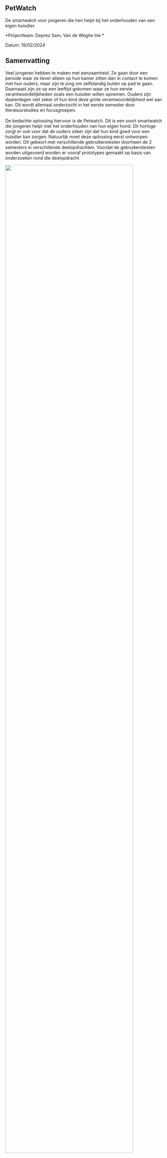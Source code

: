 
## PetWatch



De smartwatch voor jongeren die hen helpt bij het onderhouden van een eigen huisdier.

*Projectteam: Deprez Sam; Van de Weghe Ine *

Datum: 19/02/2024
<br>

## Samenvatting 
<p>Veel jongeren hebben te maken met eenzaamheid. Ze gaan door een periode waar ze
liever alleen op hun kamer zitten dan in contact te komen met hun ouders, maar zijn te
jong om zelfstandig buiten op pad te gaan. Daarnaast zijn ze op een leeftijd gekomen waar
ze hun eerste verantwoordelijkheden zoals een huisdier willen opnemen. Ouders zijn
daarentegen niet zeker of hun kind deze grote verantwoordelijkheid wel aan kan. 
Dit wordt allemaal onderzocht in het eerste semester door literatuurstudies en focusgroepen.
</br></br>
 De bedachte oplossing hiervoor is de Petwatch. Dit is een soort smartwatch
die jongeren helpt met het onderhouden van hun eigen hond. Dit horloge
zorgt er ook voor dat de ouders zeker zijn dat hun kind goed voor een huisdier kan zorgen.
Natuurlijk moet deze oplossing eerst ontworpen worden. Dit gebeurt met verschillende gebruikerstesten doorheen de 2 semesters in verschillende deelopdrachten. 
Voordat de gebruikerstesten worden uitgevoerd worden er vooraf prototypes gemaakt op basis van onderzoeken rond die deelopdracht  </p> 

<p>
  
  <img src="https://github.com/SamDeprez/UCD_SEM1/assets/152390104/cf7fe9ca-7c98-4223-a816-ad8b2b6754ca"  width="90%"/></br>
  <em>Figuur 1: De Petwatch</em>



</p>
<br>

## Introductie
Het project is vertrokken uit de opdracht van: ‘Nature, Play en Tech’. De bedoeling is om
kinderen op een speelse manier meer in contact te laten komen met de natuur. Dit moet
gebeuren aan de hand van een slim product. Deze design
challenge richt zich op het raakvlak tussen natuur, spel en technologie.
Na het krijgen van de opdracht was het direct duidelijk rond welk thema er gewerkt zou
worden, namelijk huisdieren. Het is de speelse vriend van bijna ieder kind. Zeker tijdens de
puberteid kampen veel jongeren met eenzaamheid en zouden ze wel een trouwe vriend
kunnen gebruiken[^3]. Door veranderingen in hun lichaam en denkwijze voelen veel jongeren
zich alleen en uitgesloten. Tieners hebben op deze leeftijd het liefst wat meer afstand van
hun ouders, maar zijn nog te jong om zelfstandig op pad te gaan met vrienden.
Jongeren van de eerste jaren van het middelbaar leren voor het eerste omgaan met
verantwoordelijkheden. “Ze proberen de regels te begrijpen en deze in verschillende
omgevingen toe te passen. Ze werken aan hun eigen onafhankelijkheid.”(Parenting
Montana 2021).[^8] Als de jongere zelf vindt dat hij of zij de verantwoordelijkheid van een
huisdier aankan, kan dit voor problemen zorgen als de ouders er anders over denken.
Het doel van het concept is een oplossing te geven voor beide problemen. Door het
verzorgen van een huisdier eenvoudiger te maken en ouders de controleermogelijkheid te
geven, gaan ouders met meer vertrouwen “Ja!” kunnen zeggen op de vraag: “Mag ik een
eigen huisdier?”
<br><br>


## Methodologie
<p>De methodologie die wordt gebruikt dit jaar sluit het best aan bij het
principe van de Tripple diamond. Hierbij kan de eerste diamant de discovery fase
voorstellen waarbij er op zoek wordt gegaan naar een concept voor het probleem.
De tweede diamant is dan de definition fase waarin verschillende deelaspecten van
het proces worden uitgewerkt. De derde diamant is dan ht tweede semester waar de oplossing wordt geoptimaliseerd via verschillende iteraties. </p>

<p>
  
  <img src="https://github.com/SamDeprez/UCD_SEM1/assets/152390104/de3b80d2-5cb9-4e08-ba39-3838fb2650bf"  width="90%"/></br>
  <em>Figuur 2: Tripple diamond</em>
</p>





#### Fase 1: (voor)onderzoek
<p> Deze fase start meteen na het krijgen van de opdracht. Uit deze fase moeten er verschillende oplossingen worden gecreëerd op het probleem. Dit wordt gedaan door eerst het probleem te onderzoeken. Door het onderzoeken van het probleem kwam er al snel interesse om verder te werken met de connectie tussen jongeren en huisdieren. Dit betekent dat er ook onderzoek moet worden uitgevoerd op de nieuwe doelgroep en context. Dit wordt gedaan met ten eerste een Literature review (rond 21/10/2023) en een focusgroep met 13 jongeren (op 28/10/2023).  Deze testen tonen aan dat het wel degelijk interessant is om in de context van huisdieren te ontwerpen. </p>

#### Fase 2: conceptselectie
<p>Op het einde van deze fase moet er een tijdelijk concept worden vastgesteld voor de conceptpitch. Uit fase 1 zijn er verschillende ideeën gegenereerd. Deze ideeën worden in deze fase beoordeeld om zo een zo goed mogelijk concept te bekomen. De criteria waaraan dit concept moet voldoen, wordt afgeleid uit de resultaten van het vooronderzoek.</p>

#### Fase 3: ontwikkelen deelaspecten
<p>In deze fase wordt het tijdelijke concept onderverdeeld in deelaspecten/functies. Dit zorgt ervoor dat in de volgende fase elke deelfunctie apart met een prototype kan getest worden. De fase begint met het opstellen van een storyboard. Uit dit storyboard worden de te testen deelfuncties bepaald (rond 19/11/2024). </p>

#### Fase 4: Prototypen en testen
<p>In deze fase worden de eerder bepaalde deelaspecten getest door middel van prototypes. Dit gebeurt in 2 waves.  

In wave 1 wordt de geometrie van de Petwatch deels getest. Dit gebeurt door een focus groep met 10 jongeren waarbij ze zelf hun eigen samenstelling kunnen kiezen van schermvorm, materiaal en kleur.

Bij wave 2 wordt de agenda getest die de jongeren elk moment van de dag kan raadplegen om zo zijn/haar dag in te plannen. Dit gebeurt ook met een focusgroep met 10 leden. Het resultaat is een duidelijk vast gestelde lay-out voor de agenda. </p>

#### Develop 1: body
In deze fase wordt het fysieke gedeelte van de petwatch verder uitgewerkt. Door middel van antropometrische analyse worden de maten bepaald van de petwatch en de halsband. Daarnaast worden verschillende halsbanden getest op sluitingsmethode met prototypes. Hiervoor wordt er eerst een customer journey opgesteld van de halsband waaruit de PVE voor de halsband worden bepaald.

#### Develop 2: mind
In deze fase wordt de interactie verbeterd tussen de gebruiker en de Petwatch. Het Protopie prototype wordt uitgewerkt aan de hand van een vooropgestelde doelen en benchmark onderzoek. Vooraleer het prototype wordt getest met gebruikers, wordt het prototype getest door 2 experts. Er vinden hier 2 gebruikerstesten plaats: een groep die al een hond heeft (n=2), en een groep die nog geen hond heeft(n=3).

#### Develop 3: senses
Deze fase start met een hiërarchische taakanalyse waaruit we proberen te bepalen op welke plaatsen er meldingen moeten worden verstuurd naar de gebruiker en wat ze hierna moeten doen. Er worden hier ook verschillende mogelijkheden van meldingen bekeken om te zien wat het meest de aandacht trekt. In deze fase vindt de laatste gebruikerstest plaats met het geoptimaliseerd prototype uit develop 2.
 
# Discovery
Als eerste wordt het probleem zelf onderzocht. Dit gebeurd door het probleem opnieuw te definiëren en mogelijke oplossingen te zoeken op dit probleem. Het probleem wordt onderzocht met behulp van templates. In dit project wordt er gebruik gemaakt van de innovatrix, WWWWWH model en een persona.

## Literature review
Uit het probleemonderzoek komt "huisdieren" als mogelijke oplossing. Deze oplossing wordt verder onderzocht met een literature review.

### Doelstelling
Dit literature review dient om inzicht te krijgen welke effecten huisdieren hebben op opgroeiende kinderen en jongeren.

#### Resultaten
Hier werd er gevonden dat onderzoek heeft aangetoond dat kinderen die opgroeiden in
een huishouden met honden later als volwassenen meer sociaal vaardig zijn[^4]. Er wordt
geopperd dat dieren de sociale interactie tussen mensen kunnen versterken. Empathie is
ook een belangrijk onderdeel van de sociale ontwikkeling bij kinderen. Door te zorgen voor
een huisdier leert het kind dat iedereen behoeftes en gevoelens heeft. Uit sommige studies
blijkt dat kinderen met huisdieren daardoor ook meer empathie naar hun medemens
tonen[^1].<br>
  
Huisdieren kunnen daarbij ook bijdragen aan een betere gezondheid. Alleen al het aaien
van een huisdier heeft een verlagend effect op de hartslag en de bloeddruk. Dit geldt voor
alle gezinsleden. Je wordt van een huisdier ontspannen en dit heeft een gunstig effect op
het immuunsysteem. Er zijn ook onderzoeken die aantonen dat als kinderen op jonge
leeftijd in aanraking komen met huisdieren, zij minder risico lopen op het ontwikkelen van
een allergie voor huisdieren.[^1] <br>
  
Kinderen leren dankzij huisdieren ook dingen over het leven. Dieren leren kinderen over
voortplanting en geboorte, en over ziekte, ongelukken en dood. Voor veel kinderen is het
doodgaan of kwijtraken van een huisdier de eerste ervaring die ze hebben met de dood en
met rouw. Kinderen leren dat dood iets natuurlijks is dat hoort bij het leven.[^2]
Eén van de grootste voordelen is de gezelschap die je krijgt van een huisdier. De nood
aan gezelschap wordt alsmaar groter, want de eenzaamheid bij jongeren stijgt[^6]. Corona
speelt hierin een belangrijke rol. In 2021 zei 14 procent van de jongeren tussen 15 en 25
jaar zich sterk emotioneel eenzaam te voelen. In 2019, vlak voor het begin van de
coronacrisis, was dat nog 8 procent[^7]. De smartphoneverslaving bij jongeren speelt hierbij
een grote rol. Hét gouden advies blijft afwisseling, dan is er voldoende tegengewicht voor
het online leven. Een huisdier kan zorgen voor die afwisseling in het dagelijks leven.</br><br>

### Conclusie
<p>Doordat huisdieren zo een goede invloed hebben op kinderen en een deel uitmaken van de natuur is een eerste concept
definieert.</p>

<p>Het is een op maat gemaakte digitale versie van je eigen
huisdier die je helpt zorgdragen voor je werkelijke
huisdier. Die zal honger aantonen wanneer je je
daadwerkelijke hond moet voederen. Dit geldt ook als
de hond uitgelaten moet worden en zo veel meer. Op
die manier heb je steeds de zekerheid dat je beste
vriend de beste zorg krijgt. Dit betekent ook dat je de
digitale versie van je huisdier altijd dicht bij je hebt ook al
kan je even niet bij je echt huisdier zijn. Dit alles aan de
hand van een soort smartwatch waar je digitaal huisdier
permanent in leeft.</p>

<p align="middle">
  <img src="https://github.com/SamDeprez/UCD_SEM1/assets/152390104/ff0a5c67-1564-4499-9bbb-e8904187702b" />
  <img src="https://github.com/SamDeprez/UCD_SEM1/assets/152390104/c1b5df06-d4eb-40cc-95dc-888a1a738595" /></br>
  <em>Figuur 3: eerste concept</em> 
</p>




<p>Het huisdier reageert op basis van een op maat gemaakte agenda. Door middel van de
leeftijd, het ras, de allergieën en ziektes in te geven zal er een schema opgemaakt worden,
die rekening houdt met je wekelijkse gewoontes bv. School en hobby’s. Daarna kan je het
schema zelf nog optimaliseren. Het doel hiervan is jongeren meer zelfvertrouwen te geven
om zelf voor een dier te zorgen. Dit dient ook als een geruststelling voor de ouders. De
huisdieren zelf genieten natuurlijk ook van deze voordelen. Zij krijgen op maat gemaakte
zorg en een forever home.</p></br>

### Focus group (N = 13)
<p>Vervolgens is er een focusgroep gedaan die dient om inzicht te krijgen welke attitude
kinderen van 11-15 jaar hebben tegenover huisdieren en welke positieve of negatieve
effecten zij zelf ervaren. Zo kon er achterhaald worden of de gekozen doelgroep wel
interesse heeft om zelfstandig te zorgen voor een huisdier en wat hun mening is over het
concept. Dertien meisjes namen deel aan deze focusgroep.
Tijdens de focusgroep werden er twee soorten vragen gesteld, namelijk open vragen en
Ja/nee-vragen. Voor de open vragen moet de doelgroep hun antwoord opschrijven op een
post-it en vervolgens vooraan komen hangen onder de uitgeschreven vraag. Om te
antwoorden op de ja/nee-vragen moeten ze een groen kaartje in de lucht houden voor “Ja”
en een rood voor “Nee”.</p></br>

#### Resultaten
<p>Uit de focusgroep met de meisjes kan geconcludeerd worden dat een duidelijke
meerderheid van de focusgroep al een huisdier heeft(12/13). Dit is positief aangezien de
zij beter de verantwoordelijkheden kunnen inschatten die nodig zijn om voor een huisdier
te zorgen, dan kinderen uit gezinnen zonder huisdier.
Bij de vragen “Wat vinden jullie het leukste aan een huisdier hebben?” en “Waarom willen
jullie zo graag een eigen huisdier?” hebben veel personen een antwoord gegeven in
verband met eenzaamheid. Deze jongeren, uit de eerste drie jaren van het middelbaar,
bezitten allemaal een GSM en desondanks de verschillende soorten sociale media en
andere mogelijkheden tot communicatie, voelen zij zich toch eenzaam op zo een jonge
leeftijd. Dit is een eerste bevestiging dat beginnende pubers een nood hebben aan een
eigen huisdier.</p>
  
<p>Om te weten te komen of de gekozen doelgroep zelf interesse heeft in een eigen huisdier
werd de vraag gesteld “Wie heeft er allemaal al eens een eigen huisdier aan zijn ouders
gevraagd?”. Hierop antwoordde 9 van de 13 personen “ja”, wat meer is dan verwacht. Dit
toont aan dat de meerderheid een vraag heeft naar een eigen huisdier. Dit betekent nog
niet dat ze ook allemaal een huisdier krijgen. Hun ouders spelen in deze keuze een
beslissende rol. Wat opvallend is, is dat de meeste ouders niet mee instemt om hun kind
een eigen huisdier te geven. Dit komt vooral door hun gebrek aan vertrouwen in de
verantwoordelijkheid van hun kind zoals te zien is bij de antwoorden op de vraag “Wat
waren de antwoorden van jullie ouders?”. Ook al vindt 11 van de 13 personen in de
focusgroep zichzelf verantwoordelijk genoeg om zelf voor een eigen huisdier zorg te
dragen.</p>

<p>Na het voorstellen van de Petwatch, waren 11 van de 13 personen geruster om zelf een
huisdier te nemen en 9 personen zouden zo de Petwatch daadwerkelijk gebruiken. Dit wil
zeggen dat de doelgroep zelf interesse vertoont in het concept.
Of dat ouders rapper een eigen huisdier voor hun kind gaan goedkeuren weten we nog
niet? Het antwoord hierop weten we nog niet. Hiervoor moet er een interview gedaan
worden met de ouders in plaats van de doelgroep zelf, maar 5/13 van de jongeren denkt
dat ze door dit concept een grotere kans hebben om JA van hun ouders te krijgen.</p></br>

### Conclusies
<p>Er kan dus geconcludeerd worden dat de doelgroep daadwerkelijk geïnteresseerd is in de
Petwatch. Er moet nog een keuze worden gemaakt uit de verschillende soorten dieren
waarvoor dit concept mogelijk is. De 2 populairste dieren dat de focusgroep al heeft en/of
wil zijn katten en honden. Dit zijn dan ook de 2 meest voorkomende de huisdieren in
België. Alhoewel het interessant is om het product te laten werken voor beide huisdieren, is het project <b>nature</b>, play & tech. Katten zijn wel leuke huisdieren maar spreken minder aan bij de nature kant van het project. Katten zetten de gebruiker niet aan om naar buiten te gaan in de natuur. Daarom wordt er besloten enkel verder te werken met honden.</p>

<br></br></br>
## Tijdelijk concept
Na de verschillende testen en onderzoeken wordt nu een tijdelijk concept opgesteld. Zoals eerder vermeld is het idee om een product te maken met een digitaal huisdier dat jongeren helpt bij het onderhouden van een echt huisdier. Er zijn verschillende mogelijkheden om dit te realiseren, daarom wordt er eerst en conceptselectie uitgevoerd aan de hand van een morfologische kaart en een decision matrix.


# Fysiek
Voor de rest van het verslag is het interessanter om fysiek en digitaal op te splitsen. Voor het ontwerpen van beide zaken zijn er verschillende stappen ondernomen die voor een groot deel los staan van elkaar. Eerst wordt het fysieke gedeelte uitgewerkt.

## Semester 1: Definition wave 1

### Focusgroep (N=10)
<p>De eerste wave aan prototypes uit de definition fase dient om het uiterlijk van het product te bepalen.
Aangezien de Petwatch een soort smartwatch is waar de persoonlijke digitale versie van je
huisdier in leeft, bestaat het product zelf uit een armband en een scherm. Het materiaal
van deze armband en de vorm van het scherm moet nog gekozen worden. Dit zijn eerste beslissingen die worden gemaakt rond de fysiek. Hiervoor hebben we de mening nodig van de
doelgroep. Hiervoor is er een focusgroep georganiseerd op 22/12/2023 waarbij tien
meisjes deelnemen tussen de 11-15 jaar. </p>

<p align="middle">
  <img src="https://github.com/SamDeprez/UCD_SEM1/assets/152390104/4951052c-2488-4dec-aceb-7938655cb9dc" /></br>
  <em>Figuur 4: Prototypes wave 1 (schermvorm + materiaal)</em> 
</p></br>

 #### Resultaten
 <p><em>Tabel 1: Resultaten test schermvorm</em>
 
| <img src="https://github.com/SamDeprez/UCD_SEM1/assets/152390104/db23428c-565a-44d0-b2cc-b1314c5f3407" width="60%" />|<img src="https://github.com/SamDeprez/UCD_SEM1/assets/152390104/dc6a6e82-29ca-4c0f-8f07-84b6f37d55f6" width="60%" />|<img src="https://github.com/SamDeprez/UCD_SEM1/assets/152390104/17e2b8c7-9c4f-480d-8220-d41db766479d" width="60%" />|<img src="https://github.com/SamDeprez/UCD_SEM1/assets/152390104/5d56410f-d401-46cd-b040-fc71ed3dea4a" width="60%" />|<img src="https://github.com/SamDeprez/UCD_SEM1/assets/152390104/c86a3810-207c-427b-b7bd-484b0428ab33" width="60%" />|<img src="https://github.com/SamDeprez/UCD_SEM1/assets/152390104/87e1a639-c357-48c3-8f78-3757bbff7d9b" width="60%" />|
|:---:|:---:|:---:|:---:|:---:|:---:|
|3|6|1|0|0|0|
</p>

<p>Als voorbereiding op de focusgroep moeten er verschillende soorten materialen
uitgekozen worden die als potentiële materiaalkeuze voor de armband dient. Die worden
dan versneden tot even grote staaltjes met in het midden een stukje Velcro aangenaaid.
Daarbij moeten er ook verschillende vormen houten blokjes worden gezaagd die dienen
als scherm van een smartwatch. Aan elk vormpje wordt er ook een stukje Velcro gelijmd.
Dit wordt zodanig gekozen dat alle houten schermpjes plakken op de materialen strookjes
om zo een realistische weergaven te hebben van de Petwatch.</p>

<p>Bij de keuze van de vorm voor het scherm van de smartwatch is de helft van de vormen
niet gekozen. Dit zijn ook de complexere vormen. De meerderheid van de focusgroep
heeft gekozen voor het afgerond vierkant. Daarbij heeft een groot deel gekozen voor het
ronde scherm.</p>
  
<p>Door deze resultaten hebben we besloten dat het ontwerp van het scherm op basis zal zijn
van een afgerond vierkant.</p>

<p><em>Tabel 2: Resultaten test materiaal</em>
  
|Leder|Kunststof|Jeans|Vilt|Textiel|Gordel|Rekker|Gevlochten|
|:---:|:---:|:---:|:---:|:---:|:---:|:---:|:---:|
|1|1|0|1|1|6|0|0|
</p>
<p>In de keuze van materiaal is er een duidelijke winnaar te zien, namelijk de gordel. Het is
een stevig materiaal dat er ook verzorgd uit ziet. Ze hebben hier goed over er nagedacht,
want ze waren aan het overleggen welke materialen het minst vuil worden.
  
<p>De ontwerpkeuze van materiaal voor de band is dan ook snel gemaakt. Het zal een
stevige gordelband zijn die er hip uitziet.</p> 


### Conclusie
<p>Via de resultaten van dit onderzoek is er een collectie ontwikkeld.</p>
<p>
  <img src="https://github.com/SamDeprez/UCD_SEM1/assets/152390104/16f7113e-ee86-4ce3-9870-752e37fd445c"  />
  </br>
  <em>Figuur 5: conclusie wave 1 </em> 
</p></br>
Na het herbekijken van deze wave, zien we dat deze wave niet perfect was. De vraag die we ons stelden aan het begin van deze wave, hoe de Petwatch er moet uitzien. Was niet het belangrijkste dat we in he eerste semester moesten testen. Daarnaast verliep de test en conclusie ook niet perfect. Door niet genoeg door te vragen moet de ontwerpbeslissing gemaakt worden op basis van meeste stemmen, wat niet correct is.

## Semester 2: Halsband
Op het einde van semester 1 ontvingen we de feedback dat er moet nagedacht worden over extra zaken die aan de Petwatch kunnen toegevoegd worden die het product meer fysiek maken. Doordat de keuze van "wat" snel moest gemaakt worden om ons te kunnen focussen op het maken, hebben wij deze keuze zelf genomen. Over deze keuze wordt wel achteraf tijdens develop 1 bevestiging gevraagd aan onze doelgroep. Het idee is om een halsband te maken die de locatie toont van de hond op elk moment, zo kan het baasje altijd zijn/haar hond terugvinden als die weg loopt. Later is hier ook een speaker aan toegevoegd zodat het baasje de hond ook thuis of op andere plaatsen kan terugvinden als de GPS niet 100 procent nauwkeurig is.

## Semester 2: Develop 1
### Doelstellingen
In het tweede semester zijn we direct begonnen met het bepalen van de afmetingen van de Petwatch en de halsband. Deze afmetingen worden bepaald door middel van antropometrische tabellen en onderzoeken. Naast het bepalen van de afmetingen wordt de halsband verder uitgewerkt. In deze fase wordt er gecontroleerd of de jongeren hiermee akkoord gaan om het te gebruiken om de hond op te sporen. Daarnaast wordt het sluitings mechanisme getest van de halsband. Als het zeker is dat de jongeren akkoord gaan met het idee, kan er na deze test begonnen worden met het effectief maken van de halsband. 

### Berekeningen Petwatch
Eerst wordt er gefocust op het bepalen van de antropometrie van de Petwatch zelf. Maar na het raadplegen van verschillende tabellen over de afmetingen van jongeren, werd er al snel vastgesteld dat er over hun niet veel data bestaat. Hierdoor werd er besloten om een groot deel van de afmetingen van de petwatch te bepalen door middel van een benchmark onderzoek van andere smartwatches die bedoeld zijn voor jongeren.  
</br>
Afmeting 1 en 2 op figuur 1 zijn gelijk aan elkaar en zijn 27,5 mm lang. Afmeting 4 (de diameter van de knop) is 6 mm. 
</br>
<p>
  <img src="https://github.com/SamDeprez/UCD_SEM1/assets/152390104/f0d53432-4879-4b65-8f56-847c036acd92" width="900" />
  </br>
  <em>Figuur 6: Afmetingen Petwatch</em> 
</p></br></br>

Enkel voor afmeting 3: de afmeting van de polsomtrek zijn wel gegevens gevonden (National Library of Medicine[^9]).


  <img src="https://github.com/SamDeprez/UCD_SEM1/assets/152390104/2898a232-6cec-491d-bca6-1ad82880c239" width="900" />
  </br>
  <em>Figuur 7: Afmetingen polsomtrek</em>    
</br></br>

De Petwatch wordt gesloten door middel van hetzelfde sluitingsmechanisme als een gewoon horloge. De petwatch moet goed aanspannen bij de gebruiker, dit betekent dat de omtrek niet te groot mag zijn. Daarnaast mag het ook niet te hard spannen, waardoor het ook niet te klein mag zijn. Bij jongeren kan de polsomtrek sterk variëren, maar de Petwach moet toch bij een zo groot mogelijk deel van de populatie een omtrek hebben die comfortabel is voor die gebruiker (niet te groot en niet te klein).   Dit betekent dat de afmeting van het bandje moet ontwerpen worden voor aanpasbaarheid. <b>(Design for adjustability)</b> Bij horloges kan de afmeting worden ingesteld om de halve centimeter.
</br></br>
We willen dat 90% van de doelgroep het product wel degelijk kan gebruiken. Hierdoor wordt het gewogen gemiddelde berekenend van P5 en P95
</br></br>
<b>P5:</b> (168*13.21+126*13.59+139*13.98+153*14.39+223*14.76+136*12.98+165*13.38+167*13.69+150*13.95+379*14.12)/(168+126+139+153+223+136+165+167+150+379)= 13,88 -> 13,5 cm
</br>
<b>P95:</b>(168*16.34+126*16.76+139*17.20+153*17.68+223*18.15+136*16.04+165*16.42+167*16.69+150*13.88+379*16.96)/(168+126+139+153+223+136+165+167+150+379)=16,91 -> 17
</br></br>



### Berekeningen halsband
Voor de halsband van de hond worden de berekeningen gemaakt op basis van de waarden die weergegeven zijn op de site van Tarigs[^10]
Op deze site zijn de uiterste nek afmetingen weergegeven voor verschillende honden rassen.

<p>
  <img src="https://github.com/SamDeprez/UCD_SEM1/assets/152390104/50035716-3f33-48f1-affb-17ed6c291cd3" width="900" />
  </br>
  <em>Figuur 8: Nek afmetingen hondenrassen</em> 
</p></br></br>

Het berekend gemiddelde is hier 45,477 cm, de mediaan is 45 en de standaard variatie is 10,76.</br></br>

Net zoals bij de armband moet de halsband perfect vastzitten rond de nek van de hond. Dit betekent dat het opnieuw niet te groot of te klein zijn. Daarom wordt er hier opnieuw gekozen om te ontwerpen op aanpasbaarheid <b>(Design for adjustability)</b>. Door het berekenen van de P5 en P95 percentielen kan er bepaald worden tussen welke grenzen de omtrek moet kunnen variëren, zodat de halsband op 90% van de honden kan worden gebruikt.
</br></br>
<b>P5:</b>gem- 1,85 *SD =45,477-1,85 *10,76= 25,57 cm -> 25,5cm</br>
<b>P95:</b>gem + 1,65 *SD= 63,21 -> 63,5 cm
</br></br>
Na het berekenen van de uiterste afmetingen, valt al snel op dat er een zeer groot verschil is tussen de 2 waarden.
Dit verschil is groter dan 30 cm. Als we een halsband willen ontwerpen die kan variëren over zo'n grote afstand, kan dit voor problemen zorgen bij kleinere honden waarbij er een groot deel materiaal teveel is. Daarom wordt er besloten naast het ontwerpen voor aanpasbaarheid ook ontwerpen voor verschillende types <b>(Design for More types)</b>. Deze aanpak wordt ook momenteel gebruikt bij honden. Door aanpassen en verschillende types te combineren, moeten er nu verschillende intervallen bepaald worden voor elk type.
Het logischte lijkt om het volledig interval te delen door 3 en zo elke halsband een gelijk interval te geven. Maar heel vaak wordt bij halsbanden de laagste intervallen ook kleiner gemaakt dan de hogere. Daarom hebben we deze intervallen besloten:
<ol><li>25,5 - 33</li><li>33-45</li><li>45-63,5</li></ol>

### Conclusie berekeningen
Met de berekeningen zijn de verschillende maten van zowel de Petwatch als de halsband bepaald. Alhoewel we bij beide gaan ontwerpen op aanpasbaarheid, moeten we toch ook bij de halsband ontwerpen voor verschillende types.
Hoe De halsband eenvoudig aangepast kan bij een bepaald type wordt bepaald in de gebruikstesten. 

## Gebruikerstesten (N= 4)
Voordat de testen kunnen beginnen wordt er online onderzocht welke sluitingsmethodes er worden gebruikt bij halsbanden voor honden. Uit dit onderzoek komen er 3 methodes naar boven.
<ol><li>gespsluiting</li><li>tanggespsluiting</li><li>velcro</li></ol>
</br></br>
Van alle drie de sluitingsmethode wordt nu een prototype gemaakt. De maten van de prototypes zijn al bepaald tijdens de berekeningen. 
</br></br>
<p>
  <img src="https://github.com/SamDeprez/UCD_SEM1/assets/152390104/a6eaeb27-7c64-4a4e-8b12-849e0ba176cd" width="270"/>
   <img src="https://github.com/SamDeprez/UCD_SEM1/assets/152390104/fe4b9255-5893-46b6-9e3f-60f1f4ee9477" width="270" />
   <img src="https://github.com/SamDeprez/UCD_SEM1/assets/152390104/3682a365-0cca-4cca-8a67-9cbbd59b3fb8" width="270" />
  </br>
  <em>Figuur 9: gespsluiting &nbsp;&nbsp;&nbsp;&nbsp;&nbsp;&nbsp;&nbsp;&nbsp;&nbsp;&nbsp;&nbsp;&nbsp;&nbsp;&nbsp;&nbsp;&nbsp;&nbsp;&nbsp;&nbsp;&nbsp;&nbsp;&nbsp;&nbsp;&nbsp;&nbsp;&nbsp;&nbsp;&nbsp;&nbsp;Figuur 10: tanggespsluiting&nbsp;&nbsp;&nbsp;&nbsp;&nbsp;&nbsp;&nbsp;&nbsp;&nbsp;&nbsp;&nbsp;&nbsp;&nbsp;&nbsp;&nbsp;&nbsp;&nbsp;&nbsp;&nbsp;&nbsp;&nbsp;&nbsp;Figuur 11: velcro</em> 
</p></br></br>


Tijdens de test komt elke jongere 1 per 1 langs om alle prototypes uit te testen op hun hond. Vooraf en achteraf de test worden er enkel vragen gesteld over welk prototype ze het veiligst vinden, eenvoudigst aan te doen, eenvoudigst aan te spannen en het eenvoudigst af te doen. Deze zaken hangen samen met het programma van eisen die er opgesteld zijn voor de halsband (dit door middel van het overlopen van customer journey). 
</br></br>

<p align="center">
  <img src="https://github.com/SamDeprez/UCD_SEM1/assets/152390104/97ba3ffa-5ef4-42b6-98c5-d1ba1d0bccf0" width="300" />
  </br>
  <em>Figuur 12: Test halsband</em> </br>
  <em>Op deze foto is te zien hoe een jongere de halsband uittest op de hond.</em>
</p>


<b>PVE:</b></br>
<ul><li>Gebruiker moet de halsband kunnen dichten en aanspannen in minder dan 20 seconden</li><li>Gebruiker moet de halsband kunnen afdoen binnen de 10 seconden</li><li>Halsband past bij 90% van de honden </li><li>De halsband mag geen enkele keer loskomen tijdens een wandeling van een uur</li><li>Gebruiker moet na 1 keer gebruiken weten hoe hij/zij de halsband tot de juiste afmeting kan aanpassen</li></ul>


#### Resultaten

De testen tonen aan dat geen enkele van de halsbanden perfect is, elke halsband heeft 1 groot probleem:
<ul><li>De halsband met gespsluiting kan zeer eenvoudig aange- en afgedaan worden ( 3-4 seconden), maar het aanpassen van de halsband is niet gemakkelijk.</li><li>De halsband met tanggespsluiting kan gemakkelijk ingesteld worden, maar heeft problemen bij he snel aan en af doen. Dit vooral bij kleinere honden waarbij de vacht voor de kleine sluitingsgaten kan zitten.</li><li>De halsband met velcro heeft geen veilig gevoel/kan loskomen tijdens het wandelen.</li></ul>
</br>
 
</br>
De jongeren gaan akkoord met het idee van de halsband, om het als hulpmiddel en veiligheid te gebruiken als de hond weg loopt. Voordat er over het idee wordt besproken van de halsband, beginnen de jongeren over het terugvinden van je hond. Als er andere zaken worden voorgesteld: zien wanneer je hond eet en drinkt, het beluisteren van je hond. Dan zijn ze daar minder enthousiast over dan het idee van de hond terugvinden als hij weg is.

### Conclusie
Alser wordt gekeken naar de drie halsbanden, is het probleem van de halsband met de gespsluiting het kleinst. In de meeste gevallen zal het instellen van de omtrek maar 1 keer nodig zijn om het daarna meerdere malen te hergebruiken. 

De halsband met de tanggespsluiting is zeker niet interessant om dat deze veel te moeilijk is te gebruiken is en hierdoor te lang duurt. We kunnen niets aanpassen zodat het sluiten versnelt. De halsband met velcro kan veiliger worden gemaakt met een extra klepje/ rekker die de verbinding  beter sluit, maar hierbij wordt de tijd om aan te doen zeer sterk verhoogt. 

## Semester 2: maken halsband
Uit develop 1 kan er besloten worden dat de jongeren akkoord gaan met de extra halsband. Als laatste onderdeel van het fysieke deel moet deze halsband nu nog ontworpen worden.
### Electronica
De halsband wordt aangestuurd door een Wemos D1 Mini. Dit is een microcontroller van arduino die een kleinere vorm heeft dan een arduino board en de mogelijkheid heft om met wifi te verbinden. Hierdoor kan de halsband draadloos werken tijdens de testen.
</br> Als er draadloos wil gewerkt worden, moet de wemos stroom halen uit een batterij. De wemos zelf heeft geen ingang waar de batterij mee kan verbonden worden, daarom wordt er gewerkt met een battery shield. Dit is een component die eenvoudig op de wemos kan geplaatst worden, en er een lithium batterij van 3.7V mee kan worden verbonden. Als laatste is er ook natuurlijk nood aan een speaker, hier werken we met een Grove speaker. De aansturing gebeurt via het internet door de wemos te laten verbinden met een hotspot op de gsm. De arduino code voor het aansturen van deze zaken via wifi staat in de map code_petwatch.

<p align="center">
  <img src="https://github.com/SamDeprez/UCD_SEM1/assets/152390104/14d3d29a-cc42-46d9-964a-20dbc7a03e46" width="500" />
  </br>
  <em>Figuur 13: electronica halsband </em> 
</p></br>


### houder
Alle electronische onderdelen worden samen gestoken in een 3D-printte houder. Deze houder krijgt een vorm die te maken heeft met honden om het zo aantrekkelijker te maken, namelijk de vorm van een bot.
De grote vorm van het bot is nodig zodat alle electronica in het bot past. Met kleinere componenten in het echt kan dus ook de vorm verkleind worden.

<p align="center">
  <img src="https://github.com/SamDeprez/UCD_SEM1/assets/152390104/61fccb5a-d29b-41fc-bbf4-8aa0d3d163bd" width="500" />
  </br>
  <em>Figuur 14: houder halsband </em> 
</p></br>



# Digitaal 
Maar het grootste en belangrijkste deel van het product is het digitale deel op de Petwatch zelf. Hieraan is ook in beide semesters gewerkt, maar de testen omtrent digitaal die in het eerste semester zijn uitgevoerd waren minder belangrijk dan voordien verwacht. Deze testen bepaalden de vorm van de agenda en zijn hieronder kort uitgelegd, maar het belangrijkste gedeelte vind plaats in semester 2.

## Semester 1: Definition Wave 2

<p>Het is belangrijk dat de doelgroep de taken voor het onderhouden van een huisdier elke dag en op het juiste moment uitvoert. Om dit te realiseren kan een eenvoudige structurele weergave helpen. De beste manier van dit te doen is door het werken met een soort van agenda/schema. Er zijn verschillende mogelijkheden hoe deze agenda er kan uitzien. Daarbij moet er bij elke mogelijkheid rekening worden gehouden dat het te zien zal zijn op een klein scherm van een smartwatch. Om de meest duidelijke lay-out te bepalen op de Petwatch, moet er onderzoek worden uitgevoerd. Dit onderzoek gebeurt door een focusgroep met 10 personen(n=10) op 22/12/2023. </p>

### Agenda ontwikkeling

<p>Als voorbereiding voor het onderzoek worden er verschillende mogelijkheden voor de agenda opgesteld. Er zijn drie verschillende prototypes: </p>
 
<p>- <b>To-Do lijst per dag</b>  (eten geven, gaan wandelen, een bad geven).</p>

<p align="center">
  <img src="https://github.com/SamDeprez/UCD_SEM1/assets/152390104/f7a5a3ea-2f9a-4533-a443-bcbf893268f9" />
  </br>
  <em>Figuur 15: To-Do lijst per dag</em> 
</p></br>

<p>- <b>Time blocking + To-do lijst</b>) </p>

<p align="center">
  <img src="https://github.com/SamDeprez/UCD_SEM1/assets/152390104/fbbc9fe4-f041-444c-b90e-49171adec41d" />
  </br>
  <em>Figuur 16: To-Do lijst + time blocking </em> 
</p></br>

<p>- <b>To-Do lijst in time blocking</b> </p>

<p align="center">
  <img src="https://github.com/SamDeprez/UCD_SEM1/assets/152390104/072cf201-e521-46c5-99e1-1469897cd294" />
  </br>
  <em>Figuur 17: To-Do lijst in time blocking </em> 
</p></br>

<p>Naast de agenda’s wordt er een uitgesneden houten vorm van een horloge gemaakt. Tijdens de test worden de planningen bekeken voor de vorm van het horloge. Dit maakt duidelijk dat wanneer de agenda in het eindproduct wordt gebruikt, constant maar een klein deel ervan zichtbaar is op het scherm. Acties zoals swipen in- en uitzoomen worden tijdens de test vervangen door het verplaatsen van het horloge ten opzichte van de agenda. </p>
<p>
  <img src="https://github.com/SamDeprez/UCD_SEM1/assets/152390104/504c86d8-1ea5-48b8-a8e5-01e71067ee0c" />
  <img src="https://github.com/SamDeprez/UCD_SEM1/assets/152390104/1de3485c-b2c9-46e4-ab46-1390f69471bb" />
  </br>
  <em>Figuur 18: uitgesneden horloge&nbsp;&nbsp;&nbsp;&nbsp;&nbsp;&nbsp;&nbsp;&nbsp;&nbsp;&nbsp;&nbsp;&nbsp;&nbsp;&nbsp;&nbsp;&nbsp;&nbsp;&nbsp;&nbsp;&nbsp;&nbsp;&nbsp;&nbsp;&nbsp;&nbsp;&nbsp;&nbsp;&nbsp;&nbsp;&nbsp;&nbsp;&nbsp;&nbsp;&nbsp;&nbsp;&nbsp;&nbsp;&nbsp;&nbsp;&nbsp;&nbsp;&nbsp;&nbsp;&nbsp;&nbsp;&nbsp;&nbsp;&nbsp;&nbsp;&nbsp;&nbsp;&nbsp;&nbsp;&nbsp;&nbsp;&nbsp;Figuur 19: focusgroep wave 2</em> 
</p></br>

#### Resultaten
<p></p>Tijdens de focusgroep zijn er 10 antwoorden ontvangen over de agenda's.</p>

<p><em>Tabel 4: Resultaten test agenda</em>
  
|To-Do lijst|Time blocking + To-Do lijst|To-Do lijst in Time blocking|
|:---:|:---:|:---:|
|0|1|9|
</p>

<p>Geen enkel lid van de focusgroep vindt de lay-out met enkel to-do lijst het beste. 1 persoon stemde op de lay-out met time blocking en to-do lijst. </p>

<p>De lay-out met To-Do lijst in Time blocking heeft 90% van de stemmen. De redenen die voor deze lay-out gegeven worden, kunnen opgedeeld worden in drie groeperende redenen. </br>

1. De derde agenda is het meest overzichtelijk.</br>
2. Het is handig dat alles dicht bij elkaar staat.</br>
3. Het is handig dat ook andere activiteiten zoals hobby’s en school aangegeven zijn.</p></br>

### Conclusie
<p>De lay-out met to-do lijst in time blocking lijkt het meest populaire te zijn bij de doelgroep. Doordat de test in een focus groep wordt uitgevoerd, is dit resultaat deels beïnvloed door het groepsgevoel van de leden. Doordat er enkel op de laatste 2 lay-outs is gestemd, kan er geconcludeerd worden dat jongeren wel echt een time block schema willen. Dit schema helpt namelijk de jongere bij het beter inplannen van alle taken doordat er ook rekening wordt gehouden met bijvoorbeeld hun hobby's. Het is logisch dat het wel of niet samen plaatsen van de to-do lijst een moeilijkere keuze is. Aan de ene kant leidt het samen plaatsen tot een iets drukker schema, maar het beperkt ook het aantal acties (swipen, in- of uitzoomen) die de jongere moet uitvoeren voor bekijken van de taken. In het eindresultaat wordt toch de derde lay-out gebruikt, dit omdat maar 1 persoon echt aangaf dat de lay-out waar de to-do lijst gescheiden is van de rest duidelijker is. </p>

<p>
  <img src="https://github.com/SamDeprez/UCD_SEM1/assets/152390104/b8df9a40-e986-47ea-88e2-2744911968d3" />
  <img src="https://github.com/SamDeprez/UCD_SEM1/assets/152390104/e7964cb0-7862-4b24-87d6-99908861581c" width="19%" />
  </br>
  <em>Figuur 20: Agenda &nbsp;&nbsp;&nbsp;&nbsp;&nbsp;&nbsp;&nbsp;&nbsp;&nbsp;&nbsp;&nbsp;&nbsp;&nbsp;&nbsp;&nbsp;&nbsp;&nbsp;&nbsp;&nbsp;&nbsp;&nbsp;&nbsp;&nbsp;&nbsp;&nbsp;&nbsp;&nbsp;&nbsp;&nbsp;&nbsp;&nbsp;&nbsp;&nbsp;&nbsp;&nbsp;&nbsp;&nbsp;&nbsp;&nbsp;&nbsp;&nbsp;&nbsp;&nbsp;&nbsp;&nbsp;&nbsp;&nbsp;&nbsp;&nbsp;&nbsp;&nbsp;&nbsp;&nbsp;&nbsp;&nbsp;&nbsp;&nbsp;&nbsp;&nbsp;&nbsp;&nbsp;&nbsp;&nbsp;&nbsp;&nbsp;&nbsp;&nbsp;&nbsp;&nbsp;&nbsp;&nbsp;&nbsp;&nbsp;&nbsp;&nbsp;&nbsp;&nbsp;&nbsp;&nbsp;&nbsp;&nbsp;&nbsp;&nbsp;&nbsp;&nbsp;&nbsp;&nbsp;&nbsp;&nbsp;&nbsp;&nbsp;&nbsp;&nbsp;&nbsp;&nbsp;&nbsp;&nbsp;&nbsp;&nbsp;&nbspFiguur 21: Zicht op de GSM en Petwatch</em> 
</p>

<p>Als er achteraf op deze test wordt teruggekeken, kan er worden vastgesteld dat de resultaten en conclusie niet ideaal zijn. Dit komt doordat het onderzoek niet op de meeste efficiënte manier is uitgevoerd. De test zou namelijk beter zijn geweest als de leden van de focusgroep een bepaalde taak moeten uitvoeren met de drie agenda's: bijvoorbeeld zoeken wanneer ze de hond eten moeten geven, uit de drukke agenda halen wanneer ze het best met de hond gaan wandelen... Door de personen een taak te geven zouden ze de agenda's beter bestuderen. Daarnaast is het enkel vragen van de favoriete agenda van de doelgroep niet genoeg om 100% kritisch na te denken over de verkregen resultaten. In het vervolg kan dit worden opgelost door naast het vragen van hun favoriete agenda, ook bij elke agenda een positief en negatief punt te geven. </p>


</br>

## Programma van eisen
Tijdens het feedbackmoment op het einde van het eerste semester, wordt er ons duidelijk gemaakt dat er nog geen PVE is opgesteld. Het eerder opstellen van deze eisen zou ervoor gezorgd hebben dat er in semester 1 meer gefocust werd op nuttigere deelaspecten. Daarom is dit het eerste dat gemaakt is in het tweede semester. Het PVE wordt opgesteld vanuit een stakeholder mapping. Uit de verschillende noden en wensen worden de PVE opgesteld.

 De bepaalde PVE zijn:</br></br>
 <b> voor de gebruiker</b>
 <ul><li>Communicatie gebeurt zowel auditief als visueel</li><li>Een tiener begrijpt het product na eenmaal het te gebruiken (duidelijk en eenvoudig)</li><li>Het product heeft weer welke taken er moeten gebeuren en wanneer</li><li>Product kan basis functies uitvoeren zonder internet</li><li>Product past rond de arm van een tiener zonder dat die kan afvallen</li><li>Het product leidt tot een speelse interactie tussen baasje en hond: bevat een lijst met spelletjes en trucjes</li><li>Het product bevat kennis over het onderhouden van een hond</li><li>Het product bevat de nodige medische kennis over de hond dat het baasje moet weten</li>Het product gaat een lange tijd mee (bestendig tegen de weersomstandigheden/ stoten)</ul></br></br>

 <b>hond</b>
 <ul><li>De hond krijgt regelmatige zorg -> de Petwatch stuurt meldingen/ houd rekening met <ul><li>eten geven minimaal 2x/dag</li><li>wandelen 1x/dag</li><li>speeltijd met hond 1x/dag</li><li>vaccinatie en gezondheid controle 1X/jaar</li><li>ontworming 1x/3 maanden</li><li>hond wassen 1x/maand</li><li>tanden poetsen 1x of 2x/week<li></ul></br> Natuurlijk kunnen de ouders zelf kiezen welke zaken hun zoon/dochter moet doen van deze taken en welke zij of een broer of zus doen.</li></ul></br></br>

 <b>ouders</b>
 <ul><li>Petwatch stuurt melding naar ouders als hun kind wel/niet de taak uitvoert</li><li>Ouders kunnen instellen wat hun kinderen moeten doen van taken</li></ul>
 </br> Dit is allemaal via een externe app op de gsm van de ouders en wordt dus buiten beschouwen gelaten tijdens dit project zodat er vooral kan gefocust worden op de petwatch en de halsband.
</br> Naast 3 eisen bij de jongere gaan ze allemaal over het digitale gedeelte van de petwatch. De eis van het goed vastzitten rond de arm wordt uitgewerkt in develop 1 in het fysieke gedeelte.

## Semester 2: Develop 2
In deze deelopdracht wordt de interface van de Petwatch ontwikkeld, onderzocht en getest. Dit is gebeurd via benchmark studies, expert review en twee usertesten. Zo is het mogelijk om een goeie gebruiksvriendelijke basis van de Petwatch te creëren waar het mogelijk is om verder op te bouwen bij de laatste deelopdracht.

### Doelstellingen
Het doel is om een gebruiksvriendelijk interface te ontwikkelen die je gebruiksvriendelijk is voor de doelgroep van 11 tot 15 jaar, die hun daarbij ook helpt om optimaal zorg te dragen voor hun eigen hond.

### Interface ontwikkeling
In deze fase van het ontwerpproces werd het interface van de Petwatch ontwikkeld. Het ontwerp van de verschillende schermen werd eerst uitgedacht in het programma Figma. In dit programma zijn er verschillende drafts terug te vinden die speciaal ontworpen zijn voor de smartwatch. Hierbij vielen verschillende weerkerende elementen op zoals: de pijl naar links in de rechter boven hoek om terug te keren naar de volgende pagina en het uur telkens in de rechterbovenhoek. Deze zaken zijn dan ook overgenomen in het ontwerp van onze Petwatch. Via het programma Protopie zijn de verschillende interacties tussen de tabbladen ingevoegd. Zo kwam ons interface tot een geheel. 

Om nog meer inzicht te krijgen in welke interacties het meest wordt gebruikt bij bestaande technolieën is er een Benchmarkstudie gedaan.
Deze benchmark studie is <a href="https://ugentbe-my.sharepoint.com/:w:/r/personal/sam_deprez_ugent_be/Documents/Documenten/School/2023_2024/gebruiksgericht%20ontwerpen/benchmarkt%20onderzoek%20smartwatch%20app.odt?d=w2bbfccf1ca9b491597de4faefd84a685&csf=1&web=1&e=th4ZSo">HIER</a> terug te vinden.
</br></br>
Het Interface zelf bestaat uit vier hoofdfuncties die terug te vinden zijn op het menu van de Petwatch. Door het menu heb je toegang naar je kalender waar je taken ingeplant staan. Je kan ook makkelijk naar het profiel van je hond (daar heb je ook toegang tot de specifieke locatie van je hond). Daarnaast heb je verschillende wandelingen ter beschikking door groene gebieden in je omgeving voor een aangename uitstap met je hond. Als extraatje zijn er ook stappenplannen ter beschikking voor verschillende truckjes aan je hond. Daarbij zijn er ook spelletjes op de Petwatch aanwezig die je met je hond kan spelen.  

  <img src="https://github.com/SamDeprez/UCD_SEM1/assets/159961489/9152de99-df71-49b5-92d0-956e48fa0928" width="500" />
  <img src="https://github.com/SamDeprez/UCD_SEM1/assets/159961489/f8078f7e-f733-4387-9aaf-1134c9f4c4a1" width="500" />
  </br>
  <em>Figuur 22: De agenda&nbsp;&nbsp;&nbsp;&nbsp;&nbsp;&nbsp;&nbsp;&nbsp;&nbsp;&nbsp;&nbsp;&nbsp;&nbsp;&nbsp;&nbsp;&nbsp;&nbsp;&nbsp;&nbsp;&nbsp;&nbsp;&nbsp;&nbsp;&nbsp;&nbsp;&nbsp;&nbsp;&nbsp;&nbsp;&nbsp;&nbsp;&nbsp;&nbsp;&nbsp;&nbsp;&nbsp;&nbsp;&nbsp;&nbsp;&nbsp;&nbsp;&nbsp;&nbsp;&nbsp;&nbsp;&nbsp;&nbsp;&nbsp;&nbsp;&nbsp;&nbsp;&nbsp;&nbsp;&nbsp;&nbsp;&nbsp;&nbsp;&nbsp;&nbsp;&nbsp;&nbsp;&nbsp;&nbsp;&nbsp;&nbsp;&nbsp;&nbsp;&nbsp;&nbsp;&nbsp;&nbsp;&nbsp;&nbsp;&nbsp;&nbsp;&nbsp;&nbsp;&nbsp;&nbsp;&nbsp;&nbsp;&nbsp;&nbsp;&nbsp;&nbsp;&nbsp;&nbsp;Figuur 23: Spelletjes en truckjes</em> 
</br></br>

  <img src="https://github.com/SamDeprez/UCD_SEM1/assets/159961489/493929ee-a462-4156-93d4-47103be87fa7" width="500" />
  <img src="https://github.com/SamDeprez/UCD_SEM1/assets/159961489/0ff9bf25-e58c-4cdd-a638-d7664b3e8b66" width="500" />
  </br>
  <em>Figuur 24: Wandelroutes&nbsp;&nbsp;&nbsp;&nbsp;&nbsp;&nbsp;&nbsp;&nbsp;&nbsp;&nbsp;&nbsp;&nbsp;&nbsp;&nbsp;&nbsp;&nbsp;&nbsp;&nbsp;&nbsp;&nbsp;&nbsp;&nbsp;&nbsp;&nbsp;&nbsp;&nbsp;&nbsp;&nbsp;&nbsp;&nbsp;&nbsp;&nbsp;&nbsp;&nbsp;&nbsp;&nbsp;&nbsp;&nbsp;&nbsp;&nbsp;&nbsp;&nbsp;&nbsp;&nbsp;&nbsp;&nbsp;&nbsp;&nbsp;&nbsp;&nbsp;&nbsp;&nbsp;&nbsp;&nbsp;&nbsp;&nbsp;&nbsp;&nbsp;&nbsp;&nbsp;&nbsp;&nbsp;&nbsp;&nbsp;&nbsp;&nbsp;&nbsp;&nbsp;&nbsp;&nbsp;&nbsp;&nbsp;&nbsp;&nbsp;&nbsp;&nbsp;&nbsp;&nbsp;&nbsp;&nbsp;&nbsp;&nbsp;&nbsp;&nbsp;&nbsp;Figuur 25: Profiel van je hond</em> 
</br></br>

Vervolgens zijn er vier soorten menu opties ontwikkeld. De eerste twee zijn gebaseerd op de swipefuctie (naar boven en opzij) die te herkenningen zijn bij de smartphone en andere smartwatches. Het derde menu keuze is ontworpen op basis van de drukfunctie. Dit heeft ons de mogelijkheid om de swipefunctie en de drukfunctie met elkaar te vergelijken. Als laatste is er een speels menu ontwikkeld. Hiervoor werd er een zonnetje als menu gekozen.

  <img src="https://github.com/SamDeprez/UCD_SEM1/assets/159961489/9b3fa063-c28a-48b1-aba4-f2c2141ebf05" width="400" />
  <img src="https://github.com/SamDeprez/UCD_SEM1/assets/159961489/622bfb9e-764a-4b60-bc3e-59d43def3b31" width="400" />
  </br>
  <em>Figuur 26: Menu optie 1 (swipen naar boven&nbsp;&nbsp;&nbsp;&nbsp;&nbsp;&nbsp;&nbsp;&nbsp;&nbsp;&nbsp;&nbsp;&nbsp;&nbsp;&nbsp;&nbsp;&nbsp;&nbsp;&nbsp;&nbsp;&nbsp;&nbsp;&nbsp;&nbsp;&nbsp;&nbsp;&nbsp;&nbsp;&nbsp;&nbsp;&nbsp;&nbsp;&nbsp;&nbsp;&nbsp;&nbsp;&nbsp;Figuur 27: Menu optie 2 (opzij swipen)</em>    
</br></br>

 <img src="https://github.com/SamDeprez/UCD_SEM1/assets/159961489/50dcc956-e3f1-46da-b289-6ea553f6bd4a" width="400" />
  <img src="https://github.com/SamDeprez/UCD_SEM1/assets/159961489/db48f79d-c669-4767-99c3-0d390f0d8e90" width="400" />
  </br>
  <em>Figuur 28: Menu optie 3 (drukknop)&nbsp;&nbsp;&nbsp;&nbsp;&nbsp;&nbsp;&nbsp;&nbsp;&nbsp;&nbsp;&nbsp;&nbsp;&nbsp;&nbsp;&nbsp;&nbsp;&nbsp;&nbsp;&nbsp;&nbsp;&nbsp;&nbsp;&nbsp;&nbsp;&nbsp;&nbsp;&nbsp;&nbsp;&nbsp;&nbsp;&nbsp;&nbsp;&nbsp;&nbsp;&nbsp;&nbsp;&nbsp;&nbsp;&nbsp;&nbsp;&nbsp;&nbsp;&nbsp;&nbsp;&nbsp;&nbsp;&nbsp;&nbsp;Figuur 29: Menu optie 4 (Het zonnetje)</em>    
</br></br>

## Gebruikers Testen
### Doelstelling
Het doel van deze testen is om inzicht te krijgen welk menu het van zelfs sprekendst is om te gebruiken op een smartwatchscherm door onze doelgroep. Daarbij willen we nagaan hoe gebruiksvriendelijk onze eerste versie van onze Petwatch wel is. 

### Expert review (n=2)
Eerst werd er een expert interview afgelegd met Jarre en Rense. Als voorbereiding hierop is een Heuristic evaluation sheet opgesteld zodat de experten de petwatch kunnen evalueren op basis van de 10 heuristieken van Nielsen en de usibility goals. Zo kunnen we weten hoe gebruiksvriendelijk onze petwatch precies is op basis van de wetenschap. Het doel van deze expert reviews is om de prototypes te optimaliseren op basis van de resultaten en hun bevindingen, voordat er getest word met onze doelgroep.
Deze Heuristic evaluation sheet is <a href="https://ugentbe-my.sharepoint.com/:w:/r/personal/ine_vandeweghe_ugent_be/Documents/Heuristic%20Evaluation%20Sheet_expert_review.docx?d=w88c36181b2ea441eab1be4475a620716&csf=1&web=1&e=r0AS2T">HIER</a> terug te vinden.
</br></br>
Tijdens de test zelf werd er aan hen gevraagd om de alle vier menu’s uit te proberen en om vervolgens te concluderen welk van de 4 menu mogelijkheden het beste is. Er wordt natuurlijk ook gevraagd waarom ze die keuze precies gemaakt hebben. Vervolgens mogen de experten de Petwatch verder onderzoeken met elk hun gekozen menu. Nu is het de bedoeling dat ze alle vier de hoofdfuncties uitproberen. Nadat ze dit gedaan hebben wordt hun gevraagd om elk een Heuristic evaluation sheet in te vullen.

#### Resultaten
Jarre vond alle menu opties even makkelijk te raadplegen. Hij koos uiteindelijk voor menu nummer vier, het zonnetje, omdat hij dit het leukste thema vond. Rense had de voorkeur voor menu nummer één (de drukfunctie). Hij vond dat het bolletje mooi aangeeft waar het menu zich bevindt. 

De grootste implicatie die verandert moeten worden voordat er met de gebruiker wordt getest is het vergrote van het terug keer icoon. Deze was tot nu te klein om snel en efficiënt te gebruiken.

### User testen (n= 5)
We hebben besloten om de usertesten in twee groepen te splitsen, namelijk 11-tot 15 jarige met een hond, en 11-tot 15 jarige zonder hond. Zo kan er achterhaald worden wat onze doelgroep bruikbaar vindt met de kennis van verantwoordelijk zijn voor een eigen hond en zonder deze kennis. (Alle test personen die zelfstandig geen hond heeft, wilt er wel graag één.)
Deze beide usertesten bestond uit twee delen. In de eerste fase kregen ze om de beurt het prototype van de Petwatch. Ze kregen de tijd om alle vier de menu’s samen te ontdekken (ze waren veel te nieuwsgierig om niet bij elkaar mee te kijken). Daarna werd hun elk gevraagd welk menu hun favoriet was en waarom.
Voor de tweede fase van deze user testen is er gebruik gemaakt van verschillende senarios waarop ze moeten reageren op de Petwatch. Daarbij wordt gevraagt om luidop te denken zo dat we inzicht krijgen op het denkproces van de gebruiker. Deze fase was individueel.

Om de verschillende prototypes op Protopie te laten testen op de GSM, is er telkens een Rapid prototype gemaakt van een horloge. Op deze manier werd de userexperiens tijdens het testen verbeterd en werd het testen ook meer kindvriendelijk. Zo was het mogelijk (ondanks de lompe gsm) om de usertesten moeiteloos af te leggen.
<p>
   <img src="https://github.com/SamDeprez/UCD_SEM1/assets/159961489/f74ca874-77b3-4b41-96b4-9c860d5f61d5" width="150" />
   <img src="https://github.com/SamDeprez/UCD_SEM1/assets/159961489/b14c3362-3f31-40cc-8d35-a0d6b3e7dd3b" width="570" />
  </br>
  <em>Figuur 30: Rapid prototype van horloge </em> </p></br></br>

#### Resultaten
Bij de user testen met en zonder hond waren de meningen over de menukeuze zeer uiteenlopend. Er zijn vijf jongeren in totaal geïnterviewd en alle vier de menu keuzes zijn wel door iemand gekozen als hun favoriet. Het is dus heel belangrijk om de reden achter hun keuzes te achterhalen. Het zonnetje werd door twee personen gekozen doordat het “hel leukst om te gebruiken is”. De andere drie keken meer naar welke beweging moet ik gebruiken of wat ken ik al van bv. hun GSM. Daardoor hebben we gekozen voor toch onze menu keuze te baseren op bestaande interfaces van de GSM, want na het uitvoeren van dezer user testen zijn we er achter gekomen dat ze allemaal al een eigen GSM hebben.

### Conclusie
De keuze voor het menu van de Petwatch was niet eenvoudig. Uiteindelijk is het een swipe functie geworden naar boven net als menu keuze 1. Dit is ook de functie die het meest gebruikt wordt op de gsm (bv. het menu van bij IPhone of naar alle apps gaan bij Android). 
De algemene gebruiksvriendelijkheid van de interfase van de Petwatch is verassend goed. Er zullen natuurlijk wel kleine zaken worden aangepast zoals; de knop van “Vind mijn hond” moet veel duidelijker in het profiel te zien zijn. Ook de pauze knop bij de wandelingen verwijderd worden omdat deze overbodig lijkt te zijn. 
Er is ook besloten geweest om de Petwatch na deze fase nog meer uit te werken. Zo zal er bevoordeeld instelfuncties komen bij de agenda en het hondenprofiel. Zo kan onze gebruiker zaken aanpassen wanneer dit nodig is.

## Semester 2: Develop 3
## Doestellingen
Het verbeteren van het prototype op het vlak van sensoriële ergonomie. Aanpassingen worden bepaald door gebruik te maken van ‘hiërarchische taakanalyse’ en gebruikerstesten.
tijdens de testen worden er ook andere kleienere aanpassingen gemaakt en getest die het prototype verbeteren.

### Hiërarchische taakanalyse
Hierbij worden er 2 Hiërarchische taakanalyses gemaakt

#### instellingen/ eerste gebruik
<p>
  <img src="https://github.com/SamDeprez/UCD_SEM1/assets/152390104/f6e72995-a59e-4f0f-8809-6e2d457fa8de" width="900" />
  </br>
  <em>Figuur 31: hiërarchische taakanalyse instellingen</em> <p>
  Tijdens de instellingen interageren de gebruikere met ons product doo middel van swipen en drukken.
  Op 3 plaatsen lijkt het belangrijk om extra feedback te sturen. Deze informatie is nodig om de gebruiker een veilig gevoel te geven, ze moeten dus ook de informatie achteraf herinneren. Een extra plaats waar extra informatie kan nodig zijn is het afsluiten van de de instellingen zonder op te slaan. In deze gevallen kan er gevraagd worden of ze zeker willen afsluiten. 

#### volbrengen van taken
<p>
  <img src="https://github.com/SamDeprez/UCD_SEM1/assets/152390104/aae0e11a-3033-4fb1-a61a-2858d3a4abf8" width="900" />
  </br> Figuur 32: hiërarchische taakanalyse opdrachten</em>  </p>
  Hierbij interafreert de gebruiker opnieuw met het product door middel van swippen en drukken. Op 1 plaats kan de gebruiker extra informatie vinden door lang te drukken op een knop. Dit is een beslissing die gemaakt is in de vorige deelopdracht. Gebruikerstests en bevragingen bij een andere groep zullen aantonen of dit de beste manier is. WAt er opvalt is dat er in deze context meer meldingen moeten verstuurt worden.
  </br></br>

  De belangrijkste melding heeft aan dat de gebruiker de taak (eten geven, wassen, wandelen, dokter afspraak) moet uitvoeren. Deze melding moeten <b>altijd</b> de gebruiker aansporen tot die taak en moet dus de aandacht kunnen trekken.
  </br></br>
  Daarnaast zijn er meldingen die op het scherm komen als de opdracht is volbracht. Deze meldingen moeten duidelijk maken dat het systeem de actie heeft waargenomen en bijhoud dat de jongere wel degelijk de taak heeft gedaan. 
  Deze meldingen moeten richten op onthouden worden zodat de gebruiker niet opnieuw moet kijken of de actie weldegelijk is opgeslaan.
  </br></br>
  Tijdens het wandnelen moet er een melding gestuurd worden als de gebruiker de wandeling wilt stoppen. Deze medling maakt duidelijk dat de gebruiker de wandeling beëindigt, en vraagt of dat hun bedoeling is. Dit is een extra voorzorgmaatregeling zodat de wandeling niet perongeluk wordt afgebroken. Deze extra melding moet de gebruiker een veilig gevoel geven dat ze een fout kunnen maken die dan gecorrigeerd wordt door het product. Deze melding moet kort de aandacht van de gebruiker trekken en hem behoeden voor een eventuele fout.

### Design requirements
Door het werken met een smartwatch worden mogelijk inputs beperkt. Het is dus meer interessant om ons te richten op de outputs.
<ul><li>De meldingen moeten waarneembaar zijn als de gebruiker niet bezig is met het product</li><li>De meldingen zijn auditief en visueel</li><li>de meldingen kunnen de gebruiker alert maken tijdens het gebruik op fouten, de meldingen trekken alle aandacht </li><li>de melding is verschillend afhankelijk van aandacht trekken (voor het uitvoeren van een taak), het voltooien van een taak of het waarschuwen voor fouten  </ul>

### Gebruikerstest (n=4)
Als laatste wordt er een gebruikerstest uitgevoerd.
Tijdens deze test wordt de geüpdate versie van de Petwatch uitgetest met zaken die uit de vorige opdrachten komen en het toevoegen van de meldingen. Naast het testen van het product wordt ook de halsband gebruikt in de context.</br>

Deze meldingen zijn:</br>
<ul><li>Baasje moet een taak uitvoeren: geluid(blaffende hond) bij startscherm</li><li>taak voltooid: geluid(ping) + trillinng na het selecteren in de agenda of het klikken op de melding</li><li>agenda opgeslaan: lichte trilling na het opslaan van de agenda</li><li> weg gaan zonder opslaan/stoppen wandeling: waarschuwing bij het terugkeren tijdens het opslaan/wandelellen </li><li>geluid wordt afgespeeld: trilling bij het drukken op "speaker" bij vind mijn hond</li></ul>
<p>
  <img src="https://github.com/SamDeprez/UCD_SEM1/assets/152390104/13beadb1-4e67-41e0-a816-f92c23f5d85a" width="200" />
  <img src="https://github.com/SamDeprez/UCD_SEM1/assets/152390104/1fba3dce-02ad-4586-9a76-26f29b439c72" width="200" />
  <img src="https://github.com/SamDeprez/UCD_SEM1/assets/152390104/7b74f217-46de-4b99-985b-0971432ae155" width="200" />
  <img src="https://github.com/SamDeprez/UCD_SEM1/assets/152390104/37c51591-13ca-46b0-9a51-9899076ab785" width="200" />
  </br>
  <em>Figuur 33: taak voltooid &nbsp;&nbsp;&nbsp;&nbsp;&nbsp;&nbsp;&nbsp;&nbsp; Figuur 34: agenda opgeslaan &nbsp;&nbsp;&nbsp;&nbsp; Figuur 35: opslaan beëindigen &nbsp;&nbsp;&nbsp;&nbsp;&nbsp; Figuur 8: afspelen geluid </em> <p>

#### Resultaten
De jongeren reageren het meest op geluiden. Deze geluiden maken de meldingen ook meborabeler voor hun. Als tweede vallen vooral de trillingen op bij jongeren. Alhoewel er tijdens de test verschillende sterktes aan trillingen zijn getest, kunnnen de jongeren enkel maar de hevigste herrinneren. Trillingen zijn handig om de aandacht te trekken terwijl de jongeren bezig zijn met het product en de trilling verwachten, of als extra bij het geluid om aandacht meer te trekken wanneer jongerenn niet aan het op letten zijn.

Tekst en beelden trekken misschien niet snel de aandacht van de jongeren, maar ze zijn wel nodig voor extra informatie te versturen.

### Conclusies 
Bij de melding die duidelijk maakt dat er een opdracht is: deze melding moet de aandacht trekken van de gebruiker. Daarom moet er hier zeker met gelui en een harde trilling worden gewerkt.
</br></br>
Bij de melding van het volbrengen van een taak/ instellingen opslaan: deze melding moet onthouden worden maar minder tijdens het gebruik de aandacht trekken. Daarom wordt er besloten bij deze meldingen enkel te werken met een geluid.
</br></br>
Bij de meldingen die de gebruiker waarschuwen voor een fout: deze melding moet de aandacht trekken, maar moet niet onthouden worden. Daarom volstaat het bij deze meldingen voor gebruik te maken van hevige trillingen.
</br></br>
Bij de melding van geluid wordt afgespeeld: de gebruiker moet weten dat deze melding wordt afgespeelt  zonder naar het scherm te kijken of er veel aandacht aan te geven. Daarom wordt er bij deze meldingen ook enkel een trilling afgespeelt.


## Bill of materials
<p>De meeste van de nodige onderdelen komen vanuit het proototype van de halsband. Dit komt doordat het prototype van de Petwatch zeer eenvoudig was te maken door gebruik te maken van de Samsung smartwatch die wij in ons bezeit hebben.</br>

<p>

<p>Door het 3D-printen van een verbindingsstuk die als houder dient voor de microcontoler en
het scherm, is het mogelijk de alles vast te hangen aan de gordel band.</p>

<p><em>Tabel 5: Bill of Material</em>
  
|   <b>Materiaal</b>   |<b>Aantal</b>|<b>Prijs (euro)</b>|
|:---:|:---:|:---:|
|Smartwatch|1|/|
|Wemos D1 Mini|1|6|
|Wemos D1 Mini battery shield |1|3.95 |
|lithium batterij 700mAh 3.7V|1|6,43|
|Grove speaker|1|6,95|
|PVE (3D-print bot) |1|X |
|halsband prototype |1|X |
</p>

<br>

## Kritische reflectie
<p>In het eerst semester is er al veel aan het project gewerkt. Wij geloven is ons concept en in een goed eindresultaat. 
  
Alhoewel de verschillende gebruikerstesten ons belangrijke inzichten heeft gegeven op de doelgroep. Moeten we toch eens kritisch over deze testen nadenken. Hierbij kunnen we vaststellen dat de testen niet perfect zijn verlopen. Zowel bij beide waves aan prototypes kan de vraag gesteld worden “Is dit het belangrijkste om nu te testen?”. Ook al zijn deze deelaspecten misschien niet het belangrijkst, toch waren dat de zaken die mogelijk te testen waren binnen de tijd. Daarnaast waren de uitgevoerde testen niet diepgaand genoeg. Wij weten nu dat het alleen vragen van de  favoriete keuze maar weinig resultaat heeft om er kritisch erover na te denken.  

Naast de testen van de prototypes wouden we zeer graag nog een derde test doen. Dit was de Tamagotchi test. Met deze test wouden we kijken of jongeren wel degelijk luisteren naar een digitaal huisdier. Deze test was jammer genoeg niet meer mogelijk door dat het aangekochte materiaal defect was.

Naast het belang van een diepgaande gebruikerstest toonde dit semester ook aan hoe het voelt om samen te werken aan een ontwerp opdracht. Door samen te werken, leer je veel van een andere persoon. Elke persoon denkt anders na over problemen waardoor je met verschillende ideeën en inzichten kunt werken. Samenwerken toont dat een goede communicatie noodzakelijk is tussen ontwerpers om een goed eindresultaat te bekomen.

Als laatste hebben we besloten om het concept te vereenvoudigen. Vooraf werd er besloten op een product te ontwerpen die jongeren helpt bij het onderhouden van honden en katten, maar nu willen wij de katten laten vallen. Dit komt doordat het oorspronkelijk doel van het project (Nature, Play & Tech) is om kinderen meer actief buiten te laten spelen. Met een hond kan je gaan wandelen en spelletjes spelen, met een kat kan dit al veel minder.
</p></br>



## Bijlagen


[Literatuur_Review_Protocol_IneVandeWeghe.docx ](https://ugentbe-my.sharepoint.com/:w:/r/personal/ine_vandeweghe_ugent_be/Documents/Literatuur_Review_Porotocol_IneVandeWeghe.docx?d=w3b64157bae6a4b7daa888d3c3a220d8c&csf=1&web=1&e=YnLPrM) </br>
[Literatuur_Review_Report_IneVandeWeghe.docx ](https://ugentbe-my.sharepoint.com/:w:/r/personal/ine_vandeweghe_ugent_be/Documents/Literatuur_Review_Report_IneVandeWeghe.docx?d=wde73901514274e3ca917fa03f3a81138&csf=1&web=1&e=8w0B1E) </br>

</br>

[Focus Group_Protocol_IneVandeWeghe.docx](https://ugentbe-my.sharepoint.com/:w:/r/personal/ine_vandeweghe_ugent_be/Documents/Focus%20Group_protocol_IneVandeWeghe.docx?d=w00cb27bb77804ab4bc9db131a1aace90&csf=1&web=1&e=4YYc04) </br>
[FocusGroup_Report_IneVandeWeghe.docx ](https://ugentbe-my.sharepoint.com/:w:/r/personal/ine_vandeweghe_ugent_be/Documents/FocusGroup_Report_IneVandeWeghe.docx?d=w77581618e9664066bb3d5e55fb64ccb6&csf=1&web=1&e=TJr0SC) </br>

</br>

[Focus_Group2_wave1_Protocol.docx  ](https://ugentbe-my.sharepoint.com/:w:/r/personal/ine_vandeweghe_ugent_be/Documents/Focus_Group2_Protocol.docx?d=w9936597736264748a12c1f08ec61c339&csf=1&web=1&e=fUeuB7) </br>
[Focus_Group2_wave1_Report.docx](https://ugentbe-my.sharepoint.com/:w:/r/personal/ine_vandeweghe_ugent_be/Documents/Report_FocusGroup2.docx?d=w3199150e06fa452c8dfbf4293ada9d66&csf=1&web=1&e=desXX5) </br>

</br>

[Focus_Group2_Wave2_Protocol.docx](https://ugentbe-my.sharepoint.com/:w:/g/personal/sam_deprez_ugent_be/ERK9QnFU0LpEkIaPX65sbxAB9sryz5HWB--lZwAQ6tCiXA?e=iON5Xa) </br>
[Focus_Group2_wave2_Report.docx ](https://ugentbe-my.sharepoint.com/:w:/g/personal/sam_deprez_ugent_be/EVDk-UhdRd9JjoNavefzE1AB8E_D0TAsHEC1FR-aSMyqQw?e=EUt7R5) </br>

</br>


[Gebruikerstest_develop1_Protocol.docx](https://ugentbe-my.sharepoint.com/:w:/g/personal/sam_deprez_ugent_be/EXkBn1K9vZJLsavOglMwwLgBtTFO7kHu5ZGwvpHX19ud0g?e=fJH8AY)</br> 
[Gebruikerstest_develop1_Report.docx](https://ugentbe-my.sharepoint.com/:w:/g/personal/sam_deprez_ugent_be/EWFsOA_gJjRAnsE_NPnbkCwBRxcaUamqZ8eQ5s16MG9ESQ?e=ccrLa2) </br>

</br>


## Bronnen

[^1]: Licg.nl - Invloed van dieren op kinderen. (z.d.). [https://www.licg.nl/invloed-van-dieren-op-kinderen/#puberteit](https://www.licg.nl/invloed-van-dieren-op-kinderen/#puberteit) 

[^2]: Nienke. (2022, 24 februari). Kinderen en huisdieren, welk effect hebben ze op elkaar? Hart Voor Dieren. [https://hartvoordieren.nl/kinderen-en-huisdieren/ ](https://hartvoordieren.nl/kinderen-en-huisdieren/ )

[^3]: MamaLove. (2019, 13 juli). Wat is de invloed van een huisdier in het gezin? - Meer voor mama’s - Ouderschap. Meer Voor Mama’s.[https://meervoormamas.nl/mama/ouderschap/wat-is-de-invloed-van-een-huisdier-in-het-gezin/](https://meervoormamas.nl/mama/ouderschap/wat-is-de-invloed-van-een-huisdier-in-het-gezin/)
  

[^4]: Gabriela. (2021, 22 september). Huisdier voor de kinderen? We zetten de voor- en nadelen op een rijtje! - Wij houden van dieren. Wij houden van dieren. [http://www.wijhoudenvandieren.be/huisdier-voor-de-kinderen/](http://www.wijhoudenvandieren.be/huisdier-voor-de-kinderen/)
   

[^5]: De Pourcq, E. (2023, 24 maart). Waarom plakken mijn kleinkinderen zo aan hun smartphone? Goedgezind.be by Gezinsbond.[https://www.goedgezind.be/55-plussers/plakken-jongeren-aan-hun-smartphone/#:~:text=Negatieve%20effecten&text=Meer% 20stress%2C%20slaaptekort%2C%20minder%20concentratie,de%20concentratie%20en%20de%20productiviteit. 
](https://www.goedgezind.be/55-plussers/plakken-jongeren-aan-hun-smartphone/#:~:text=Negatieve%20effecten&text=Meer% 20stress%2C%20slaaptekort%2C%20minder%20concentratie,de%20concentratie%20en%20de%20productiviteit. 
) 

[^6]: DPG Media Privacy Gate. (z.d.). [https://www.parool.nl/nederland/eenzaamheid-onder-jongvolwassenen-zorgelijk-hoog~bd98c15d/?referrer=https://www.google.com/ ](https://www.parool.nl/nederland/eenzaamheid-onder-jongvolwassenen-zorgelijk-hoog~bd98c15d/?referrer=https://www.google.com/ ) 

[^7]: Meer eenzaamheid onder jongeren in 2021 | Nederlands Jeugdinstituut. (2022, 30 september). [https://www.nji.nl/nieuws/meer-eenzaamheid-onder-jongeren-in-2021](https://www.nji.nl/nieuws/meer-eenzaamheid-onder-jongeren-in-2021) 

[^8]: Parenting Montana(2021, 6 okt). Responsibility for 11-year-old. Geraadpleegd op 9 januari 2024, van [https://parentingmontana.org/responsibility-for-your-11-year-old/ ](https://parentingmontana.org/responsibility-for-your-11-year-old/ ) 

[^9]: National Library of Medicine (2024 oktober) Wrist Circumference and Frame Size Percentiles in 6-17-Year-Old Turkish Children and Adolescents in Kayseri Geraadpleegd op 27 februari 2024 via: https://www.ncbi.nlm.nih.gov/pmc/articles/PMC5785639/#:~:text=For%20both%20genders%2C%20WrC%20linearly%20increases%20with%20age%20(13.0%20to,(17%20years)%2C%20respectively.

</br>

[^10]:Tarigs Measure Dogs & Size Chart Geraadpleegd op 27 februari 2024 via: https://tarigs.com/size-table-dog/









